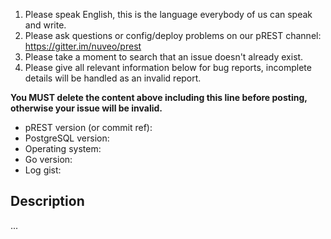 1. Please speak English, this is the language everybody of us can speak and write.
2. Please ask questions or config/deploy problems on our pREST channel: https://gitter.im/nuveo/prest
3. Please take a moment to search that an issue doesn't already exist.
4. Please give all relevant information below for bug reports, incomplete details will be handled as an invalid report.

**You MUST delete the content above including this line before posting, otherwise your issue will be invalid.**

- pREST version (or commit ref):
- PostgreSQL version:
- Operating system:
- Go version:
- Log gist:

## Description

...
